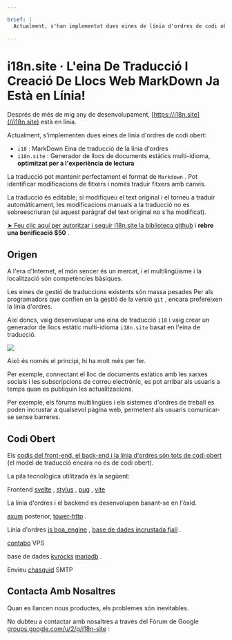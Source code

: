 ```yaml
---

brief: |
  Actualment, s'han implementat dues eines de línia d'ordres de codi obert: i18 (eina de traducció de línia d'ordres de MarkDown) i i18n.site (generador de llocs de documents estàtics en diversos idiomes)

---
```



# i18n.site · L'eina De Traducció I Creació De Llocs Web MarkDown Ja Està en Línia!

Després de més de mig any de desenvolupament, [https://i18n.site](//i18n.site) està en línia.

Actualment, s'implementen dues eines de línia d'ordres de codi obert:

* `i18` : MarkDown Eina de traducció de la línia d'ordres
* `i18n.site` : Generador de llocs de documents estàtics multi-idioma, **optimitzat per a l'experiència de lectura**

La traducció pot mantenir perfectament el format de `Markdown` . Pot identificar modificacions de fitxers i només traduir fitxers amb canvis.

La traducció és editable; si modifiqueu el text original i el torneu a traduir automàticament, les modificacions manuals a la traducció no es sobreescriuran (si aquest paràgraf del text original no s'ha modificat).

[➤ Feu clic aquí per autoritzar i seguir i18n.site la biblioteca github](https://github.com/login/oauth/authorize?client_id=Ov23liuGAmK0plc9FgB3&amp;scope=user:email,user:follow,public_repo) i **rebre una bonificació $50** .

## Origen

A l'era d'Internet, el món sencer és un mercat, i el multilingüisme i la localització són competències bàsiques.

Les eines de gestió de traduccions existents són massa pesades Per als programadors que confien en la gestió de la versió `git` , encara prefereixen la línia d'ordres.

Així doncs, vaig desenvolupar una eina de traducció `i18` i vaig crear un generador de llocs estàtic multi-idioma `i18n.site` basat en l'eina de traducció.

![](https://p.3ti.site/1723777556.avif)

Això és només el principi, hi ha molt més per fer.

Per exemple, connectant el lloc de documents estàtics amb les xarxes socials i les subscripcions de correu electrònic, es pot arribar als usuaris a temps quan es publiquin les actualitzacions.

Per exemple, els fòrums multilingües i els sistemes d'ordres de treball es poden incrustar a qualsevol pàgina web, permetent als usuaris comunicar-se sense barreres.

## Codi Obert

Els [codis del front-end, el back-end i la línia d'ordres són tots de codi obert](https://i18n.site/i18n.site/c/src) (el model de traducció encara no és de codi obert).

La pila tecnològica utilitzada és la següent:

Frontend [svelte](https://svelte.dev) , [stylus](https://stylus-lang.com) , [pug](https://github.com/pugjs/pug) , [vite](https://github.com/vitejs/vite)

La línia d'ordres i el backend es desenvolupen basant-se en l'òxid.

[axum](https://github.com/tokio-rs/axum) posterior, [tower-http](https://github.com/tower-rs/tower-http/releases) .

Línia d'ordres [js boa_engine](https://docs.rs/boa_engine) , [base de dades incrustada fjall](https://github.com/fjall-rs/fjall) .

[contabo](https://my.contabo.com) VPS

base de dades [kvrocks](https://kvrocks.apache.org) [mariadb](https://mariadb.org) .

Envieu [chasquid](https://github.com/albertito/chasquid) SMTP

## Contacta Amb Nosaltres

Quan es llancen nous productes, els problemes són inevitables.

No dubteu a contactar amb nosaltres a través del Fòrum de Google [groups.google.com/u/2/g/i18n-site](https://groups.google.com/u/2/g/i18n-site) :